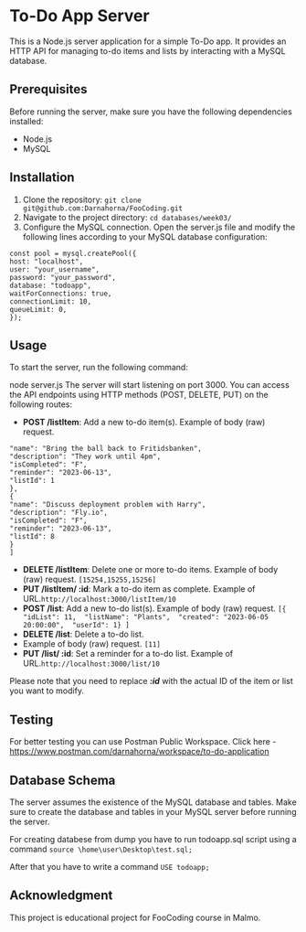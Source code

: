 # To-Do App Server

This is a Node.js server application for a simple To-Do app. It provides an HTTP API for managing to-do items and lists by interacting with a MySQL database.

## Prerequisites

Before running the server, make sure you have the following dependencies installed:

- Node.js
- MySQL

## Installation

1. Clone the repository: ```git clone git@github.com:Darnahorna/FooCoding.git```
2. Navigate to the project directory: ```cd databases/week03/```
3. Configure the MySQL connection. Open the server.js file and modify the following lines according to your MySQL database configuration:
```
const pool = mysql.createPool({
host: "localhost",
user: "your_username",
password: "your_password",
database: "todoapp",
waitForConnections: true,
connectionLimit: 10,
queueLimit: 0,
});
```
## Usage

To start the server, run the following command:

node server.js
The server will start listening on port 3000. You can access the API endpoints using HTTP methods (POST, DELETE, PUT) on the following routes:

- **POST /listItem**: Add a new to-do item(s).
Example of body (raw) request.
```[{
"name": "Bring the ball back to Fritidsbanken", 
"description": "They work until 4pm", 
"isCompleted": "F", 
"reminder": "2023-06-13",
"listId": 1
},
{
"name": "Discuss deployment problem with Harry", 
"description": "Fly.io", 
"isCompleted": "F", 
"reminder": "2023-06-13",
"listId": 8
}
]
```
- **DELETE /listItem**: Delete one or more to-do items.
Example of body (raw) request.
```[15254,15255,15256]```
- **PUT /listItem/ :id**: Mark a to-do item as complete.
Example of URL.```http://localhost:3000/listItem/10```
- **POST /list**: Add a new to-do list(s). 
Example of body (raw) request. ```[{
    "idList": 11, 
    "listName": "Plants", 
    "created": "2023-06-05 20:00:00", 
    "userId": 1}
]```
- **DELETE /list**: Delete a to-do list.
- Example of body (raw) request.
```[11]```
- **PUT /list/ :id**: Set a reminder for a to-do list.
Example of URL.```http://localhost:3000/list/10```

Please note that you need to replace **_:id_** with the actual ID of the item or list you want to modify.

## Testing 
For better testing you can use Postman Public Workspace. Click here - https://www.postman.com/darnahorna/workspace/to-do-application

## Database Schema

The server assumes the existence of the MySQL database and tables. Make sure to create the database and tables in your MySQL server before running the server. 

For creating databese from dump you have to run todoapp.sql script using a command ```source \home\user\Desktop\test.sql;```

After that you have to write a command  ```USE todoapp;```

## Acknowledgment

This project is educational project for FooCoding course in Malmo.
